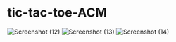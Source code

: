 # tic-tac-toe-ACM
![Screenshot (12)](https://user-images.githubusercontent.com/91788112/148744674-5c596404-68ca-42cc-9aba-f2215dfe7c9e.png)
![Screenshot (13)](https://user-images.githubusercontent.com/91788112/148744764-60349b8d-d3ac-4920-a162-298ab9c28136.png)
![Screenshot (14)](https://user-images.githubusercontent.com/91788112/148744830-71f9815c-5c61-4f67-a094-234a0a12dabc.png)
